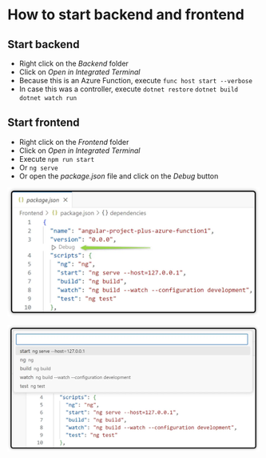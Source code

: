 # How to start backend and frontend

## Start backend

- Right click on the *Backend* folder
- Click on  *Open in Integrated Terminal*
- Because this is an Azure Function, execute `func host start --verbose`
- In case this was a controller, execute `dotnet restore` `dotnet build` `dotnet watch run`

## Start frontend

- Right click on the *Frontend* folder
- Click on  *Open in Integrated Terminal*
- Execute `npm run start`
- Or `ng serve`
- Or open the *package.json* file and click on the *Debug* button

![foo image label](.images/debug-angular-frontend.webp)

![foo image label](.images/debug-angular-frontend-click.webp)